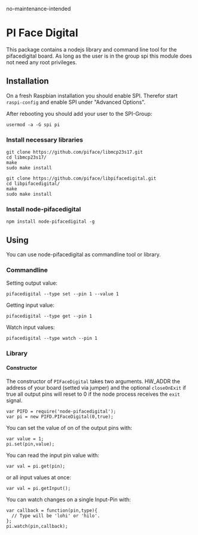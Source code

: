 no-maintenance-intended

# PI Face Digital

This package contains a nodejs library and command line tool for the pifacedigital board.
As long as the user is in the group spi this module does not need any root privileges.

## Installation

On a fresh Raspbian installation you should enable SPI. Therefor start `raspi-config` and
enable SPI under "Advanced Options".

After rebooting you should add your user to the SPI-Group:
```
usermod -a -G spi pi
```

### Install necessary libraries

```
git clone https://github.com/piface/libmcp23s17.git
cd libmcp23s17/
make
sudo make install
```

```
git clone https://github.com/piface/libpifacedigital.git
cd libpifacedigital/
make
sudo make install
```

### Install node-pifacedigital

```
npm install node-pifacedigital -g
```


## Using

You can use node-pifacedigital as commandline tool or library.

### Commandline

Setting output value:
```
pifacedigital --type set --pin 1 --value 1
```

Getting input value:
```
pifacedigital --type get --pin 1
```

Watch input values:
```
pifacedigital --type watch --pin 1
```
### Library

#### Constructor

The constructor of `PIFaceDigital` takes two arguments. HW_ADDR the address of
your board (setted via jumper) and the optional `closeOnExit` if true all output
pins will reset to 0 if the node process receives the `exit` signal.

```
var PIFD = require('node-pifacedigital');
var pi = new PIFD.PIFaceDigital(0,true);
```

You can set the value of on of the output pins with:

```
var value = 1;
pi.set(pin,value);
```

You can read the input pin value with:
```
var val = pi.get(pin);
```
or all input values at once:
```
var val = pi.getInput();
```

You can watch changes on a single Input-Pin with:

```
var callback = function(pin,type){
  // Type will be 'lohi' or 'hilo'.
};
pi.watch(pin,callback);
```
